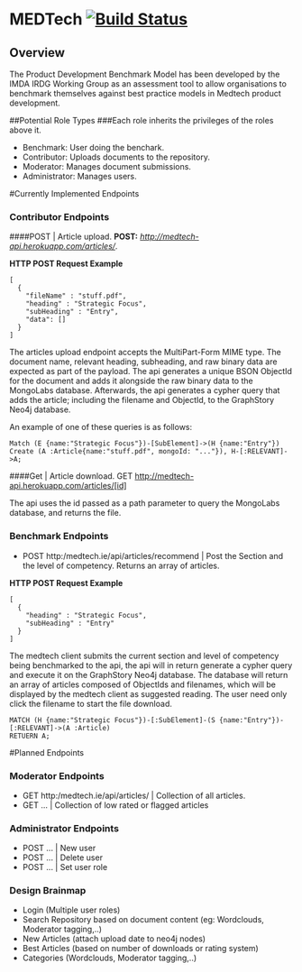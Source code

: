 # MEDTech [![Build Status](https://travis-ci.com/johnmalcolm/medtech.svg?token=qM1R4xpKEnps8JFk5BZp&branch=master)](https://travis-ci.com/johnmalcolm/medtech)

## Overview
The Product Development Benchmark Model has been developed by the IMDA IRDG Working Group as an assessment tool to allow organisations to benchmark themselves against best practice models in Medtech product development. 

##Potential Role Types
###Each role inherits the privileges of the roles above it.
- Benchmark: User doing the benchark.
- Contributor: Uploads documents to the repository.
- Moderator: Manages document submissions.
- Administrator: Manages users.

#Currently Implemented Endpoints

### Contributor Endpoints
####POST  | Article upload.
**POST:** *http://medtech-api.herokuapp.com/articles/*.

**HTTP POST Request Example**
```http
[
  {
    "fileName" : "stuff.pdf",
    "heading" : "Strategic Focus",
    "subHeading" : "Entry",
    "data": []
  }
]
```

The articles upload endpoint accepts the MultiPart-Form MIME type. The document name, relevant heading, subheading, and raw binary data are expected as part of the payload. The api generates a unique BSON ObjectId for the document and adds it alongside the raw binary data to the MongoLabs database. Afterwards, the api generates a cypher query that adds the article; including the filename and ObjectId, to the GraphStory Neo4j database.

An example of one of these queries is as follows:
```cypher
Match (E {name:"Strategic Focus"})-[SubElement]->(H {name:"Entry"}) 
Create (A :Article{name:"stuff.pdf", mongoId: "..."}), H-[:RELEVANT]->A;
```

####Get  | Article download.
GET http://medtech-api.herokuapp.com/articles/[id]

The api uses the id passed as a path parameter to query the MongoLabs database, and returns the file. 

### Benchmark Endpoints
- POST http:/medtech.ie/api/articles/recommend | Post the Section and the level of competency. Returns an array of articles. 

**HTTP POST Request Example**
```http
[
  {
    "heading" : "Strategic Focus",
    "subHeading" : "Entry"
  }
]
```

The medtech client submits the current section and level of competency being benchmarked to the api, the api will in return generate a cypher query and execute it on the GraphStory Neo4j database. The database will return an array of articles composed of ObjectIds and filenames, which will be displayed by the medtech client as suggested reading. The user need only click the filename to start the file download.

```cypher
MATCH (H {name:"Strategic Focus"})-[:SubElement]-(S {name:"Entry"})-[:RELEVANT]->(A :Article) 
RETUERN A;
```


#Planned Endpoints

### Moderator Endpoints
- GET http:/medtech.ie/api/articles/ | Collection of all articles.
- GET ... | Collection of low rated or flagged articles

### Administrator Endpoints
- POST ... | New user
- POST ... | Delete user
- POST ... | Set user role

### Design Brainmap
  - Login (Multiple user roles)
  - Search Repository based on document content (eg: Wordclouds, Moderator tagging,..)
  - New Articles (attach upload date to neo4j nodes)
  - Best Articles (based on number of downloads or rating system)
  - Categories (Wordclouds, Moderator tagging,..)
